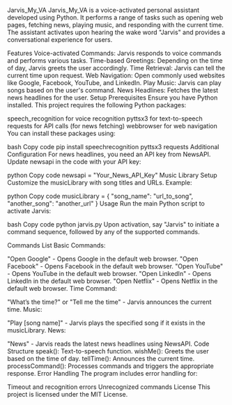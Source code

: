 Jarvis_My_VA
Jarvis_My_VA is a voice-activated personal assistant developed using Python. It performs a range of tasks such as opening web pages, fetching news, playing music, and responding with the current time. The assistant activates upon hearing the wake word "Jarvis" and provides a conversational experience for users.

Features
Voice-activated Commands: Jarvis responds to voice commands and performs various tasks.
Time-based Greetings: Depending on the time of day, Jarvis greets the user accordingly.
Time Retrieval: Jarvis can tell the current time upon request.
Web Navigation: Open commonly used websites like Google, Facebook, YouTube, and LinkedIn.
Play Music: Jarvis can play songs based on the user's command.
News Headlines: Fetches the latest news headlines for the user.
Setup
Prerequisites
Ensure you have Python installed. This project requires the following Python packages:

speech_recognition for voice recognition
pyttsx3 for text-to-speech
requests for API calls (for news fetching)
webbrowser for web navigation
You can install these packages using:

bash
Copy code
pip install speechrecognition pyttsx3 requests
Additional Configuration
For news headlines, you need an API key from NewsAPI. Update newsapi in the code with your API key:

python
Copy code
newsapi = "Your_News_API_Key"
Music Library Setup
Customize the musicLibrary with song titles and URLs. Example:

python
Copy code
musicLibrary = {
    "song_name": "url_to_song",
    "another_song": "another_url"
}
Usage
Run the main Python script to activate Jarvis:

bash
Copy code
python jarvis.py
Upon activation, say "Jarvis" to initiate a command sequence, followed by any of the supported commands.

Commands List
Basic Commands:

"Open Google" - Opens Google in the default web browser.
"Open Facebook" - Opens Facebook in the default web browser.
"Open YouTube" - Opens YouTube in the default web browser.
"Open LinkedIn" - Opens LinkedIn in the default web browser.
"Open Netflix" - Opens Netflix in the default web browser.
Time Command:

"What’s the time?" or "Tell me the time" - Jarvis announces the current time.
Music:

"Play [song name]" - Jarvis plays the specified song if it exists in the musicLibrary.
News:

"News" - Jarvis reads the latest news headlines using NewsAPI.
Code Structure
speak(): Text-to-speech function.
wishMe(): Greets the user based on the time of day.
tellTime(): Announces the current time.
processCommand(): Processes commands and triggers the appropriate response.
Error Handling
The program includes error handling for:

Timeout and recognition errors
Unrecognized commands
License
This project is licensed under the MIT License.
